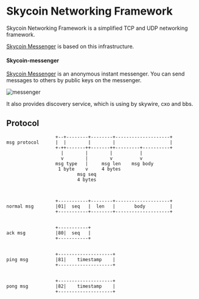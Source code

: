 # Skycoin Networking Framework

Skycoin Networking Framework is a simplified TCP and UDP networking framework. 

[Skycoin Messenger](https://github.com/skycoin/net/tree/master/skycoin-messenger) is based on this infrastructure.

#### Skycoin-messenger

[Skycoin Messenger](https://github.com/skycoin/net/tree/master/skycoin-messenger) is an anonymous instant messenger. You can send messages to others by public keys on the messenger.

![messenger](https://blog.skycoin.net/skywire/skywire-and-viscript/messenger.png)

It also provides discovery service, which is using by skywire, cxo and bbs.

## Protocol

```
                  +--+--------+--------+--------------------+
msg protocol      |  |        |        |                    |
                  +-++-------++-------++---------+----------+
                    |        |        |          |
                    v        |        v          v
                  msg type   |     msg len    msg body
                   1 byte    v     4 bytes
                          msg seq
                          4 bytes



                  +-----------+--------+--------------------+
normal msg        |01|  seq   |  len   |       body         |
                  +-----------+--------+--------------------+


                  +-----------+
ack msg           |80|  seq   |
                  +-----------+


                  +--------------------+
ping msg          |81|    timestamp    |
                  +--------------------+


                  +--------------------+
pong msg          |82|    timestamp    |
                  +--------------------+
```
